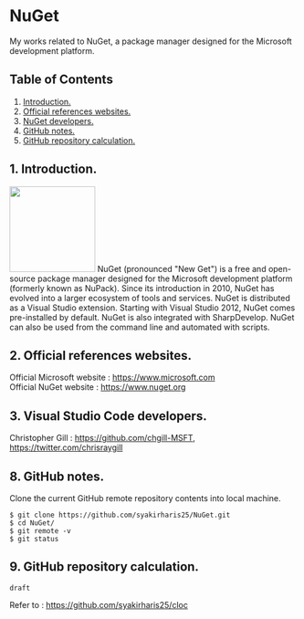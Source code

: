 # NuGet
My works related to NuGet, a package manager designed for the Microsoft development platform.

## Table of Contents
1. [Introduction.](#introduction)
2. [Official references websites.](#references)
3. [NuGet developers.](#developers)
8. [GitHub notes.](#github)
9. [GitHub repository calculation.](#calculation)

<a name="introduction"></a>
## 1. Introduction.
<img src="nuget.png" height="150">
NuGet (pronounced "New Get") is a free and open-source package manager designed for the Microsoft development platform (formerly known as NuPack). Since its introduction in 2010, NuGet has evolved into a larger ecosystem of tools and services. NuGet is distributed as a Visual Studio extension. Starting with Visual Studio 2012, NuGet comes pre-installed by default. NuGet is also integrated with SharpDevelop. NuGet can also be used from the command line and automated with scripts.

<a name="references"></a>
## 2. Official references websites.
Official Microsoft website : https://www.microsoft.com <br />
Official NuGet website : https://www.nuget.org <br />

<a name="developers"></a>
## 3. Visual Studio Code developers.
Christopher Gill : https://github.com/chgill-MSFT, https://twitter.com/chrisraygill <br />

<a name="github"></a>
## 8. GitHub notes.
Clone the current GitHub remote repository contents into local machine.
```
$ git clone https://github.com/syakirharis25/NuGet.git
$ cd NuGet/
$ git remote -v
$ git status
```

<a name="calculation"></a>
## 9. GitHub repository calculation.
```
draft
```
Refer to : https://github.com/syakirharis25/cloc
